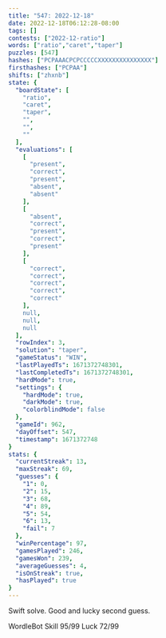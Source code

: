 ```yaml
---
title: "547: 2022-12-18"
date: 2022-12-18T06:12:28-08:00
tags: []
contests: ["2022-12-ratio"]
words: ["ratio","caret","taper"]
puzzles: [547]
hashes: ["PCPAAACPCPCCCCCXXXXXXXXXXXXXXX"]
firsthashes: ["PCPAA"]
shifts: ["zhxnb"]
state: {
  "boardState": [
    "ratio",
    "caret",
    "taper",
    "",
    "",
    ""
  ],
  "evaluations": [
    [
      "present",
      "correct",
      "present",
      "absent",
      "absent"
    ],
    [
      "absent",
      "correct",
      "present",
      "correct",
      "present"
    ],
    [
      "correct",
      "correct",
      "correct",
      "correct",
      "correct"
    ],
    null,
    null,
    null
  ],
  "rowIndex": 3,
  "solution": "taper",
  "gameStatus": "WIN",
  "lastPlayedTs": 1671372748301,
  "lastCompletedTs": 1671372748301,
  "hardMode": true,
  "settings": {
    "hardMode": true,
    "darkMode": true,
    "colorblindMode": false
  },
  "gameId": 962,
  "dayOffset": 547,
  "timestamp": 1671372748
}
stats: {
  "currentStreak": 13,
  "maxStreak": 69,
  "guesses": {
    "1": 0,
    "2": 15,
    "3": 68,
    "4": 89,
    "5": 54,
    "6": 13,
    "fail": 7
  },
  "winPercentage": 97,
  "gamesPlayed": 246,
  "gamesWon": 239,
  "averageGuesses": 4,
  "isOnStreak": true,
  "hasPlayed": true
}
---
```

<!-- more -->
Swift solve. Good and lucky second guess. 

WordleBot
Skill 95/99
Luck 72/99
